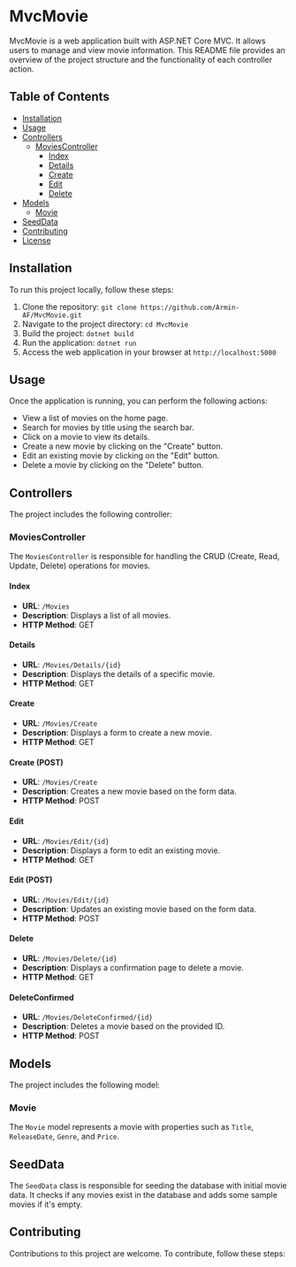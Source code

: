 # MvcMovie

MvcMovie is a web application built with ASP.NET Core MVC. It allows users to manage and view movie information. This README file provides an overview of the project structure and the functionality of each controller action.

## Table of Contents
- [Installation](#installation)
- [Usage](#usage)
- [Controllers](#controllers)
  - [MoviesController](#moviescontroller)
    - [Index](#index)
    - [Details](#details)
    - [Create](#create)
    - [Edit](#edit)
    - [Delete](#delete)
- [Models](#models)
  - [Movie](#movie)
- [SeedData](#seeddata)
- [Contributing](#contributing)
- [License](#license)

## Installation
To run this project locally, follow these steps:

1. Clone the repository: `git clone https://github.com/Armin-AF/MvcMovie.git`
2. Navigate to the project directory: `cd MvcMovie`
3. Build the project: `dotnet build`
4. Run the application: `dotnet run`
5. Access the web application in your browser at `http://localhost:5000`

## Usage
Once the application is running, you can perform the following actions:

- View a list of movies on the home page.
- Search for movies by title using the search bar.
- Click on a movie to view its details.
- Create a new movie by clicking on the "Create" button.
- Edit an existing movie by clicking on the "Edit" button.
- Delete a movie by clicking on the "Delete" button.

## Controllers
The project includes the following controller:

### MoviesController
The `MoviesController` is responsible for handling the CRUD (Create, Read, Update, Delete) operations for movies.

#### Index
- **URL**: `/Movies`
- **Description**: Displays a list of all movies.
- **HTTP Method**: GET

#### Details
- **URL**: `/Movies/Details/{id}`
- **Description**: Displays the details of a specific movie.
- **HTTP Method**: GET

#### Create
- **URL**: `/Movies/Create`
- **Description**: Displays a form to create a new movie.
- **HTTP Method**: GET

#### Create (POST)
- **URL**: `/Movies/Create`
- **Description**: Creates a new movie based on the form data.
- **HTTP Method**: POST

#### Edit
- **URL**: `/Movies/Edit/{id}`
- **Description**: Displays a form to edit an existing movie.
- **HTTP Method**: GET

#### Edit (POST)
- **URL**: `/Movies/Edit/{id}`
- **Description**: Updates an existing movie based on the form data.
- **HTTP Method**: POST

#### Delete
- **URL**: `/Movies/Delete/{id}`
- **Description**: Displays a confirmation page to delete a movie.
- **HTTP Method**: GET

#### DeleteConfirmed
- **URL**: `/Movies/DeleteConfirmed/{id}`
- **Description**: Deletes a movie based on the provided ID.
- **HTTP Method**: POST

## Models
The project includes the following model:

### Movie
The `Movie` model represents a movie with properties such as `Title`, `ReleaseDate`, `Genre`, and `Price`.

## SeedData
The `SeedData` class is responsible for seeding the database with initial movie data. It checks if any movies exist in the database and adds some sample movies if it's empty.

## Contributing
Contributions to this project are welcome. To contribute, follow these steps:

 

